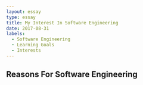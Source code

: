 ```yaml
---
layout: essay
type: essay
title: My Interest In Software Engineering
date: 2017-08-31
labels:
  - Software Engineering
  - Learning Goals
  - Interests
---
```


## Reasons For Software Engineering

